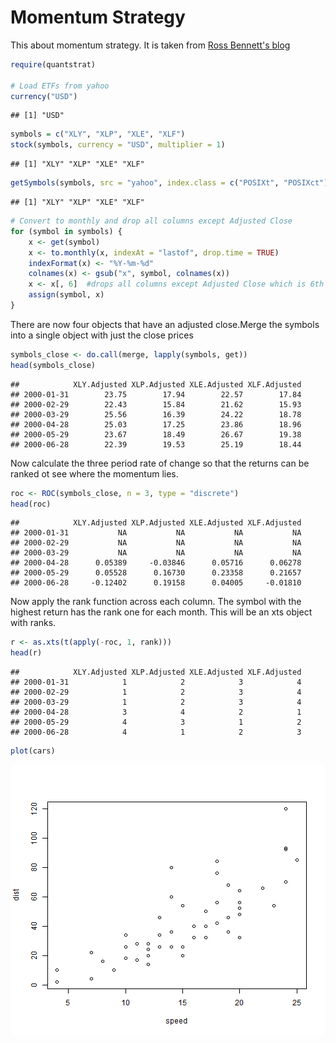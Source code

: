 Momentum Strategy
========================================================

This about momentum strategy.  It is taken from [Ross Bennett's blog](http://rbresearch.wordpress.com/2012/08/23/momentum-with-r-part-1/)  


```r
require(quantstrat)

# Load ETFs from yahoo
currency("USD")
```

```
## [1] "USD"
```

```r
symbols = c("XLY", "XLP", "XLE", "XLF")
stock(symbols, currency = "USD", multiplier = 1)
```

```
## [1] "XLY" "XLP" "XLE" "XLF"
```

```r
getSymbols(symbols, src = "yahoo", index.class = c("POSIXt", "POSIXct"), from = "2000-01-01")
```

```
## [1] "XLY" "XLP" "XLE" "XLF"
```

```r
# Convert to monthly and drop all columns except Adjusted Close
for (symbol in symbols) {
    x <- get(symbol)
    x <- to.monthly(x, indexAt = "lastof", drop.time = TRUE)
    indexFormat(x) <- "%Y-%m-%d"
    colnames(x) <- gsub("x", symbol, colnames(x))
    x <- x[, 6]  #drops all columns except Adjusted Close which is 6th column
    assign(symbol, x)
}
```

There are now four objects that have an adjusted close.Merge the symbols into a single object with just the close prices

```r
symbols_close <- do.call(merge, lapply(symbols, get))
head(symbols_close)
```

```
##            XLY.Adjusted XLP.Adjusted XLE.Adjusted XLF.Adjusted
## 2000-01-31        23.75        17.94        22.57        17.84
## 2000-02-29        22.43        15.84        21.62        15.93
## 2000-03-29        25.56        16.39        24.22        18.78
## 2000-04-28        25.03        17.25        23.86        18.96
## 2000-05-29        23.67        18.49        26.67        19.38
## 2000-06-28        22.39        19.53        25.19        18.44
```

Now calculate the three period rate of change so that the returns can be ranked ot see where the momentum lies. 

```r
roc <- ROC(symbols_close, n = 3, type = "discrete")
head(roc)
```

```
##            XLY.Adjusted XLP.Adjusted XLE.Adjusted XLF.Adjusted
## 2000-01-31           NA           NA           NA           NA
## 2000-02-29           NA           NA           NA           NA
## 2000-03-29           NA           NA           NA           NA
## 2000-04-28      0.05389     -0.03846      0.05716      0.06278
## 2000-05-29      0.05528      0.16730      0.23358      0.21657
## 2000-06-28     -0.12402      0.19158      0.04005     -0.01810
```

Now apply the rank function across each column. The symbol with the highest return has the rank one for each month. This will be an xts object with ranks. 

```r
r <- as.xts(t(apply(-roc, 1, rank)))
head(r)
```

```
##            XLY.Adjusted XLP.Adjusted XLE.Adjusted XLF.Adjusted
## 2000-01-31            1            2            3            4
## 2000-02-29            1            2            3            4
## 2000-03-29            1            2            3            4
## 2000-04-28            3            4            2            1
## 2000-05-29            4            3            1            2
## 2000-06-28            4            1            2            3
```





```r
plot(cars)
```

![plot of chunk unnamed-chunk-1](figure/unnamed-chunk-1.png) 


